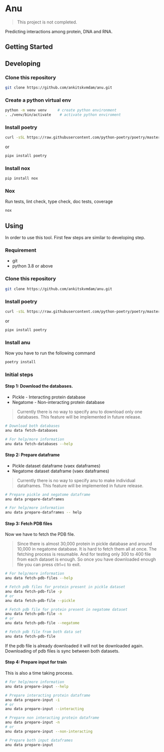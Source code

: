 # Anu

> This project is not completed.

Predicting interactions among protein, DNA and RNA.

## Getting Started


## Developing

### Clone this repository

```bash
git clone https://github.com/ankitskvmdam/anu.git
```

### Create a python virtual env

```bash
python -m venv venv     # create python environment
. ./venv/bin/activate    # activate python enviroment
```

### Install poetry

```bash
curl -sSL https://raw.githubusercontent.com/python-poetry/poetry/master/get-poetry.py | python
```
or

```bash
pipx install poetry
```

### Install nox

```bash
pip install nox
```
### Nox

Run tests, lint check, type check, doc tests, coverage
```bash
nox
```

## Using
In order to use this tool. First few steps are similar to developing step.
### Requirement
* git
* python 3.8 or above

### Clone this repository

```bash
git clone https://github.com/ankitskvmdam/anu.git
```


### Install poetry

```bash
curl -sSL https://raw.githubusercontent.com/python-poetry/poetry/master/get-poetry.py | python
```
or

```bash
pipx install poetry
```

### Install anu
Now you have to run the following command
```bash
poetry install
```


### Initial steps

#### Step 1: Download the databases.
* Pickle - Interacting protein database
* Negatome - Non-interacting protein database
> Currently there is no way to specify anu to download only one databases. This feature will be implemented in future release.
```bash
# Download both databases
anu data fetch-databases

# For help/more information
anu data fetch-databases --help
```

#### Step 2: Prepare dataframe
* Pickle dataset dataframe (vaex dataframes)
* Negatome dataset dataframe (vaex dataframes)
> Currently there is no way to specify anu to make individual dataframes. This feature will be implemented in future release.
```bash
# Prepare pickle and negatome dataframe
anu data prepare-dataframes

# For help/more information
anu data prepare-dataframes -- help
```

#### Step 3: Fetch PDB files
Now we have to fetch the PDB file.
> Since there is almost 30,000 protein in pickle database and around 10,000 in negatome database. It is hard to fetch them all at once. The fetching process is resumable. And for testing only 300 to 400 file from each dataset is enough. So once you have downloaded enough file you can press ctrl+c to exit.

```bash
# For help/more information
anu data fetch-pdb-files --help

# Fetch pdb files for protein present in pickle dataset
anu data fetch-pdb-file -p
# or
anu data fetch-pdb-file --pickle

# Fetch pdb file for protein present in negatome dataset
anu data fetch-pdb-file -n
# or
anu data fetch-pdb-file --negatome

# Fetch pdb file from both data set
anu data fetch-pdb-file
```

If the pdb file is already downloaded it will not be downloaded again. Downloading of pdb files is sync between both datasets.

#### Step 4: Prepare input for train
This is also a time taking process.

```bash
# For help/more information
anu data prepare-input --help

# Prepare interacting protein dataframe
anu data prepare-input -i
# or
anu data prepare-input --interacting

# Prepare non interacting protein dataframe
anu data prepare-input -n
# or
anu data prepare-input --non-interacting

# Prepare both input dataframes
anu data prepare-input
```

